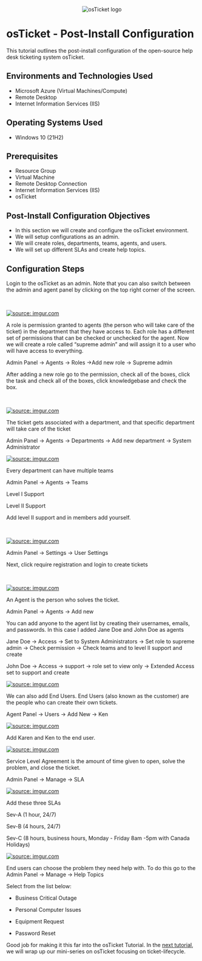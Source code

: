 <p align="center">
<img src="https://i.imgur.com/Clzj7Xs.png" alt="osTicket logo"/>
</p>

<h1>osTicket - Post-Install Configuration</h1>
This tutorial outlines the post-install configuration of the open-source help desk ticketing system osTicket.<br />


<h2>Environments and Technologies Used</h2>

- Microsoft Azure (Virtual Machines/Compute)
- Remote Desktop
- Internet Information Services (IIS)

<h2>Operating Systems Used </h2>

- Windows 10 (21H2)

<h2>Prerequisites</h2>

- Resource Group
- Virtual Machine
- Remote Desktop Connection
- Internet Information Services (IIS)
- osTicket

<h2>Post-Install Configuration Objectives</h2>

- In this section we will create and configure the osTicket environment.
- We will setup configurations as an admin.
- We will create roles, departments, teams, agents, and users.
- We will set up different SLAs and create help topics.

<h2>Configuration Steps</h2>
</p>
<p>
Login to the osTicket as an admin. Note that you can also switch between the admin and agent panel by clicking on the top right corner of the screen.
</p>
<br />
<p>
<a href="https://imgur.com/j27WMAA"><img src="https://i.imgur.com/j27WMAA.png" title="source: imgur.com" /></a>
</p>
<p>
A role is permission granted to agents (the person who will take care of the ticket) in the department that they have access to. Each role has a different set of permissions that can be checked or unchecked for the agent. Now we will create a role called “supreme admin” and will assign it to a user who will have access to everything.  
  
Admin Panel -> Agents -> Roles ->Add new role -> Supreme admin
  

After adding a new role go to the permission, check all of the boxes, click the task and check all of the boxes, click knowledgebase and check the box.

</p>
<br />

<p>
<a href="https://imgur.com/Cbo36IX"><img src="https://i.imgur.com/Cbo36IX.png" title="source: imgur.com" /></a>
</p>
<p>
The ticket gets associated with a department, and that specific department will take care of the ticket  
  
Admin Panel -> Agents -> Departments -> Add new department -> System Administrator


<a href="https://imgur.com/eU00iSZ"><img src="https://i.imgur.com/eU00iSZ.png" title="source: imgur.com" /></a>

  
Every department can have multiple teams
  

Admin Panel -> Agents -> Teams
  
  
Level I Support
  
  
Level II Support
  

Add level II support and in members add yourself.


</p>
<br />

<p>
<a href="https://imgur.com/wvt6qX4"><img src="https://i.imgur.com/wvt6qX4.png" title="source: imgur.com" /></a>
</p>
<p>

Admin Panel -> Settings -> User Settings
  
  
Next, click require registration and login to create tickets  
  
</p>
<br />
<p><a href="https://imgur.com/qfuh2o8"><img src="https://i.imgur.com/qfuh2o8.png" title="source: imgur.com" /></a>
</p>
<p>



An Agent is the person who solves the ticket.


Admin Panel -> Agents -> Add new 


You can add anyone to the agent list by creating their usernames, emails, and passwords. In this case I added Jane Doe and John Doe as agents
  

  
Jane Doe -> Access -> Set to System Administrators -> Set role to supreme admin -> Check permission -> Check teams and to level II support and create
  
  
John Doe -> Access -> support -> role set to view only -> Extended Access set to support and create





<a href="https://imgur.com/c06bGbH"><img src="https://i.imgur.com/c06bGbH.png" title="source: imgur.com" /></a>

We can also add End Users. End Users (also known as the customer) are the people who can create their own tickets.
  
  
Agent Panel -> Users -> Add New -> Ken 
 

  

<a href="https://imgur.com/QNtSqxQ"><img src="https://i.imgur.com/QNtSqxQ.png" title="source: imgur.com" /></a>

Add Karen and Ken to the end user.


<p><a href="https://imgur.com/deCKJZO"><img src="https://i.imgur.com/deCKJZO.png" title="source: imgur.com" /></a>


Service Level Agreement is the amount of time given to open, solve the problem, and close the ticket.

  
Admin Panel -> Manage -> SLA


<a href="https://imgur.com/LuAWyPz"><img src="https://i.imgur.com/LuAWyPz.png" title="source: imgur.com" /></a>

Add these three SLAs
  
Sev-A (1 hour, 24/7)
  
  
Sev-B (4 hours, 24/7)

  
Sev-C (8 hours, business hours, Monday - Friday 8am -5pm with Canada Holidays)
  

<a href="https://imgur.com/MBwi4Nn"><img src="https://i.imgur.com/MBwi4Nn.png" title="source: imgur.com" /></a>



End users can choose the problem they need help with. To do this go to the Admin Panel -> Manage -> Help Topics

Select from the list below:
  
- Business Critical Outage

- Personal Computer Issues

- Equipment Request

- Password Reset
</p>

Good job for making it this far into the osTicket Tutorial. In the [next tutorial](https://github.com/ItradeLQ/ticket-lifecycle.git), we will wrap up our mini-series on osTicket focusing on ticket-lifecycle.
